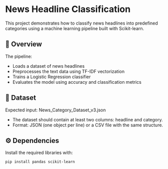 # News Headline Classification

This project demonstrates how to classify news headlines into predefined categories using a machine learning pipeline built with Scikit-learn.

## 📄 Overview

The pipeline:
- Loads a dataset of news headlines
- Preprocesses the text data using TF-IDF vectorization
- Trains a Logistic Regression classifier
- Evaluates the model using accuracy and classification metrics

## 📁 Dataset

Expected input: News_Category_Dataset_v3.json  
- The dataset should contain at least two columns: headline and category.
- Format: JSON (one object per line) or a CSV file with the same structure.

## ⚙ Dependencies

Install the required libraries with:

```bash
pip install pandas scikit-learn
